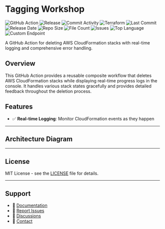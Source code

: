 # Tagging Workshop

![GitHub Action](https://img.shields.io/badge/GitHub-Action-blue?logo=github)&nbsp;![Release](https://github.com/subhamay-bhattacharyya/1902-tagging-tf/actions/workflows/release.yaml/badge.svg)&nbsp;![Commit Activity](https://img.shields.io/github/commit-activity/t/subhamay-bhattacharyya/1902-tagging-tf)&nbsp;![Terraform](https://img.shields.io/badge/AWS-Terraform-orange?logo=amazonaws)&nbsp;![Last Commit](https://img.shields.io/github/last-commit/subhamay-bhattacharyya/1902-tagging-tf)&nbsp;![Release Date](https://img.shields.io/github/release-date/subhamay-bhattacharyya/1902-tagging-tf)&nbsp;![Repo Size](https://img.shields.io/github/repo-size/subhamay-bhattacharyya/1902-tagging-tf)&nbsp;![File Count](https://img.shields.io/github/directory-file-count/subhamay-bhattacharyya/1902-tagging-tf)&nbsp;![Issues](https://img.shields.io/github/issues/subhamay-bhattacharyya/1902-tagging-tf)&nbsp;![Top Language](https://img.shields.io/github/languages/top/subhamay-bhattacharyya/1902-tagging-tf)&nbsp;![Custom Endpoint](https://img.shields.io/endpoint?url=https://gist.githubusercontent.com/bsubhamay/a86f0c5eed2caba8b45bd697770ce31e/raw/1902-tagging-tf.json?)


A GitHub Action for deleting AWS CloudFormation stacks with real-time logging and comprehensive error handling.

## Overview

This GitHub Action provides a reusable composite workflow that deletes AWS CloudFormation stacks while displaying real-time progress logs in the console. It handles various stack states gracefully and provides detailed feedback throughout the deletion process.

## Features

- ✅ **Real-time Logging**: Monitor CloudFormation events as they happen

---

## Architecture Diagram


---

## License

MIT License - see the [LICENSE](LICENSE) file for details.

---

## Support

- 📖 [Documentation](https://github.com/subhamay-bhattacharyya/1902-tagging-tf/wiki)
- 🐛 [Report Issues](https://github.com/subhamay-bhattacharyya/1902-tagging-tf/issues)
- 💬 [Discussions](https://github.com/subhamay-bhattacharyya/1902-tagging-tf/discussions)
- 📧 [Contact](mailto:support@subhamay.aws@gmail.com)
